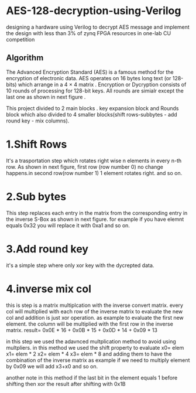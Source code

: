 # AES-128-decryption-using-Verilog
designing a hardware using Verilog to decrypt AES message and implement the design with less than 3% of zynq FPGA resources in one-lab CU competition


## Algorithm

The Advanced Encryption Standard (AES) is a famous method for the encryption of electronic data. AES operates on 16 bytes long text (or 128-bits) which arrange in a 4 × 4 matrix . Encryption or Dycryption consists of 10 rounds of processing for 128-bit keys. All rounds are simialr except the last one as shown in next figure . 

This project divided to 2 main blocks . key expansion block and Rounds block which also divided to 4 smaller blocks(shift rows-subbytes - add round key - mix columns).

# 1.Shift Rows

It's a trasportation step which rotates right wise n elements in every n-th row. 
As shown in next figure, first row (row number 0) no change happens.in second row(row number 1) 1 element rotates right. and so on.


# 2.Sub bytes

This step replaces each entry in the matrix from the corresponding entry in the inverse S-Box as shown in next figure. for example if you have elemnt equals 0x32 you will replace it with 0xa1 and so on.

# 3.Add round key

it's a simple step where only xor key with the dycrepted data.


# 4.inverse mix col

this is step is a matrix multiplcation with the inverse convert matrix. every col will multiplied with each row of the inverse matrix to evaluate the new col and addition is just xor operation. as example to evaluate the first new element. the column will be multiplied with the first row in the inverse matrix. 
result= 0x0E * 16 + 0x0B * 15 + 0x0D * 14 + 0x09 * 13

in this step we used the adavnced multplication method to avoid using multpliers. in this method we used the shift property to evaluate x0= elem
x1= elem * 2
x2= elem * 4
x3= elem * 8
and adding them to have the combination of the inverse matrix as example if we need to multiply element by 0x09 we will add x3+x0 and so on.

another note in this method if the last bit in the element equals 1 before shifting then xor the result after shifting with 0x1B

